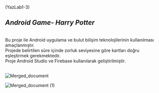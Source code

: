 (YazLab1-3)
## *Android Game- Harry Potter* 
</br>
Bu proje ile Android uygulama ve bulut bilişim teknolojilerinin kullanılması 
amaçlanmıştır. 
</br>
Projede belirtilen süre içinde zorluk seviyesine göre kartları doğru eşleştirmek gerekmektedir. 
</br>
Proje Android Studio ve Firebase kullanılarak geliştirilmiştir. 
</br>
</br>

![Merged_document](https://github.com/ilaydax/AndroidGame/assets/93269919/b2af4bfe-1328-4040-a530-47956a0236d0)
</br>

![Merged_document (1)](https://github.com/ilaydax/AndroidGame/assets/93269919/6dedd410-9538-4b0a-bada-180eca1ea7fb)



